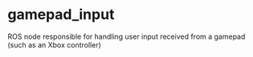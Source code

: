 # gamepad_input
ROS node responsible for handling user input received from a gamepad (such as
an Xbox controller)
